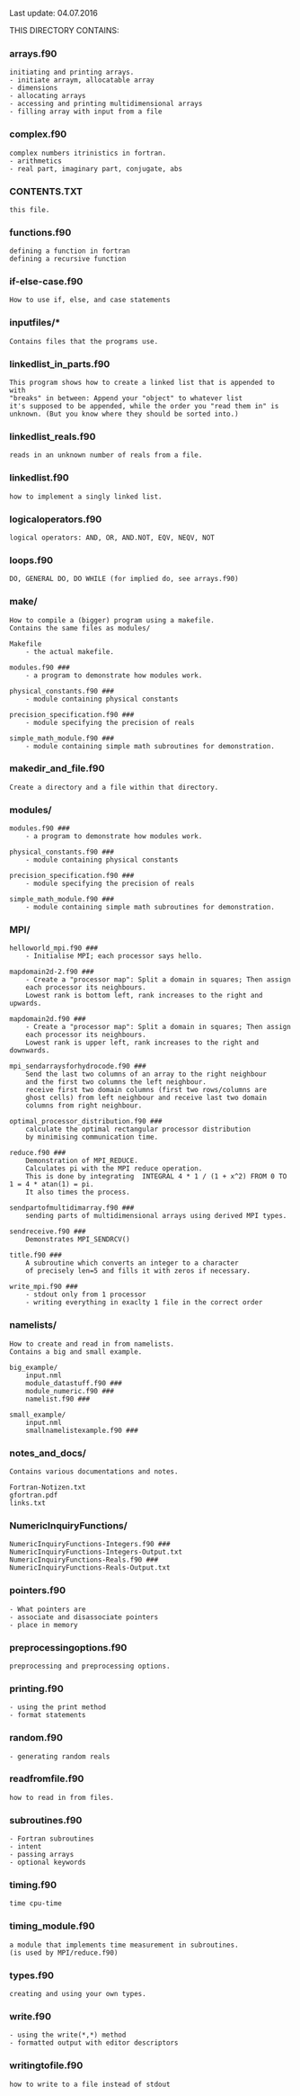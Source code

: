 Last update: 04.07.2016


THIS DIRECTORY CONTAINS:


### arrays.f90 ###
    initiating and printing arrays.
    - initiate arraym, allocatable array
    - dimensions
    - allocating arrays
    - accessing and printing multidimensional arrays
    - filling array with input from a file


### complex.f90 ###
    complex numbers itrinistics in fortran.
    - arithmetics
    - real part, imaginary part, conjugate, abs


### CONTENTS.TXT
    this file.


### functions.f90 ###
    defining a function in fortran
    defining a recursive function


### if-else-case.f90 ###
    How to use if, else, and case statements


### inputfiles/*
    Contains files that the programs use.


### linkedlist_in_parts.f90 ###
    This program shows how to create a linked list that is appended to with
    "breaks" in between: Append your "object" to whatever list
    it's supposed to be appended, while the order you "read them in" is
    unknown. (But you know where they should be sorted into.)


### linkedlist_reals.f90 ###
    reads in an unknown number of reals from a file.


### linkedlist.f90 ###
    how to implement a singly linked list.


### logicaloperators.f90 ###
    logical operators: AND, OR, AND.NOT, EQV, NEQV, NOT


### loops.f90 ###
    DO, GENERAL DO, DO WHILE (for implied do, see arrays.f90)


### make/
    How to compile a (bigger) program using a makefile.
    Contains the same files as modules/

    Makefile
        - the actual makefile.

    modules.f90 ###
        - a program to demonstrate how modules work.

    physical_constants.f90 ###
        - module containing physical constants

    precision_specification.f90 ###
        - module specifying the precision of reals
   
    simple_math_module.f90 ###
        - module containing simple math subroutines for demonstration.

### makedir_and_file.f90 ###
    Create a directory and a file within that directory.


### modules/
    modules.f90 ###
        - a program to demonstrate how modules work.

    physical_constants.f90 ###
        - module containing physical constants

    precision_specification.f90 ###
        - module specifying the precision of reals
   
    simple_math_module.f90 ###
        - module containing simple math subroutines for demonstration.


### MPI/
    helloworld_mpi.f90 ###
        - Initialise MPI; each processor says hello.

    mapdomain2d-2.f90 ###
        - Create a "processor map": Split a domain in squares; Then assign
        each processor its neighbours.
        Lowest rank is bottom left, rank increases to the right and upwards.

    mapdomain2d.f90 ###
        - Create a "processor map": Split a domain in squares; Then assign
        each processor its neighbours.
        Lowest rank is upper left, rank increases to the right and downwards.

    mpi_sendarraysforhydrocode.f90 ###
        Send the last two columns of an array to the right neighbour
        and the first two columns the left neighbour.
        receive first two domain columns (first two rows/columns are 
        ghost cells) from left neighbour and receive last two domain
        columns from right neighbour.

    optimal_processor_distribution.f90 ###
        calculate the optimal rectangular processor distribution
        by minimising communication time.

    reduce.f90 ###
        Demonstration of MPI_REDUCE.
        Calculates pi with the MPI reduce operation.
        This is done by integrating  INTEGRAL 4 * 1 / (1 + x^2) FROM 0 TO 1 = 4 * atan(1) = pi.
        It also times the process.

    sendpartofmultidimarray.f90 ###
        sending parts of multidimensional arrays using derived MPI types.

    sendreceive.f90 ###
        Demonstrates MPI_SENDRCV()

    title.f90 ###
        A subroutine which converts an integer to a character
        of precisely len=5 and fills it with zeros if necessary.
        
    write_mpi.f90 ###
        - stdout only from 1 processor
        - writing everything in exaclty 1 file in the correct order


### namelists/

    How to create and read in from namelists.
    Contains a big and small example.

    big_example/
        input.nml
        module_datastuff.f90 ###
        module_numeric.f90 ###
        namelist.f90 ###

    small_example/
        input.nml
        smallnamelistexample.f90 ###


### notes_and_docs/

    Contains various documentations and notes.

    Fortran-Notizen.txt
    gfortran.pdf
    links.txt


### NumericInquiryFunctions/
    NumericInquiryFunctions-Integers.f90 ###
    NumericInquiryFunctions-Integers-Output.txt
    NumericInquiryFunctions-Reals.f90 ###
    NumericInquiryFunctions-Reals-Output.txt


### pointers.f90 ###
    - What pointers are
    - associate and disassociate pointers
    - place in memory


### preprocessingoptions.f90 ###
    preprocessing and preprocessing options.


### printing.f90 ###
    - using the print method
    - format statements


### random.f90 ###
    - generating random reals

    
### readfromfile.f90 ###
    how to read in from files.


### subroutines.f90 ###
    - Fortran subroutines
    - intent
    - passing arrays
    - optional keywords


### timing.f90 ###
    time cpu-time


### timing_module.f90 ###
    a module that implements time measurement in subroutines.
    (is used by MPI/reduce.f90)


### types.f90 ###
    creating and using your own types.


### write.f90 ###
    - using the write(*,*) method
    - formatted output with editor descriptors


### writingtofile.f90 ###
    how to write to a file instead of stdout
